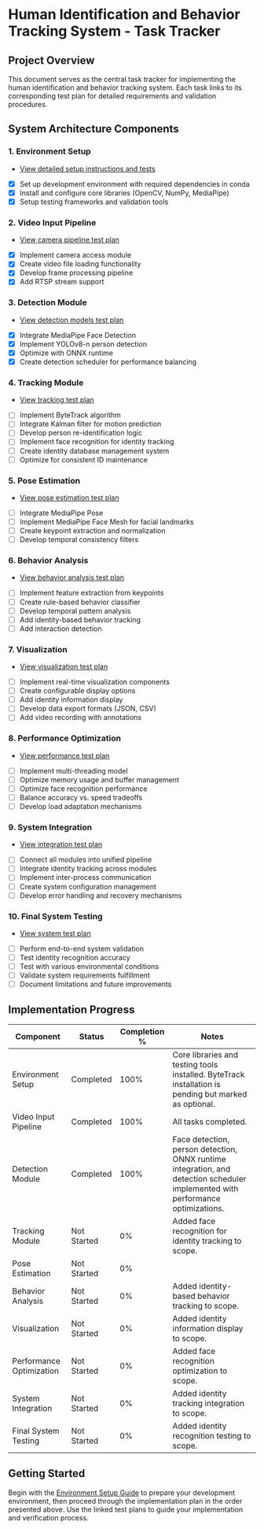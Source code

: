 # Human Identification and Behavior Tracking System - Task Tracker

## Project Overview

This document serves as the central task tracker for implementing the human identification and behavior tracking system. Each task links to its corresponding test plan for detailed requirements and validation procedures.

## System Architecture Components

### 1. Environment Setup
- [View detailed setup instructions and tests](test_setup.md)
- [x] Set up development environment with required dependencies in conda
- [x] Install and configure core libraries (OpenCV, NumPy, MediaPipe)
- [x] Setup testing frameworks and validation tools

### 2. Video Input Pipeline
- [View camera pipeline test plan](test_camera_pipeline.md)
- [x] Implement camera access module
- [x] Create video file loading functionality
- [x] Develop frame processing pipeline
- [x] Add RTSP stream support

### 3. Detection Module
- [View detection models test plan](test_detection_models.md)
- [x] Integrate MediaPipe Face Detection
- [x] Implement YOLOv8-n person detection
- [x] Optimize with ONNX runtime
- [x] Create detection scheduler for performance balancing

### 4. Tracking Module
- [View tracking test plan](test_tracking.md)
- [ ] Implement ByteTrack algorithm
- [ ] Integrate Kalman filter for motion prediction
- [ ] Develop person re-identification logic
- [ ] Implement face recognition for identity tracking
- [ ] Create identity database management system
- [ ] Optimize for consistent ID maintenance

### 5. Pose Estimation
- [View pose estimation test plan](test_pose_estimation.md)
- [ ] Integrate MediaPipe Pose
- [ ] Implement MediaPipe Face Mesh for facial landmarks
- [ ] Create keypoint extraction and normalization
- [ ] Develop temporal consistency filters

### 6. Behavior Analysis
- [View behavior analysis test plan](test_behavior_analysis.md)
- [ ] Implement feature extraction from keypoints
- [ ] Create rule-based behavior classifier
- [ ] Develop temporal pattern analysis
- [ ] Add identity-based behavior tracking
- [ ] Add interaction detection

### 7. Visualization
- [View visualization test plan](test_visualization.md)
- [ ] Implement real-time visualization components
- [ ] Create configurable display options
- [ ] Add identity information display
- [ ] Develop data export formats (JSON, CSV)
- [ ] Add video recording with annotations

### 8. Performance Optimization
- [View performance test plan](test_performance.md)
- [ ] Implement multi-threading model
- [ ] Optimize memory usage and buffer management
- [ ] Optimize face recognition performance
- [ ] Balance accuracy vs. speed tradeoffs
- [ ] Develop load adaptation mechanisms

### 9. System Integration
- [View integration test plan](test_integration.md)
- [ ] Connect all modules into unified pipeline
- [ ] Integrate identity tracking across modules
- [ ] Implement inter-process communication
- [ ] Create system configuration management
- [ ] Develop error handling and recovery mechanisms

### 10. Final System Testing
- [View system test plan](test_system.md)
- [ ] Perform end-to-end system validation
- [ ] Test identity recognition accuracy
- [ ] Test with various environmental conditions
- [ ] Validate system requirements fulfillment
- [ ] Document limitations and future improvements

## Implementation Progress

| Component | Status | Completion % | Notes |
|-----------|--------|--------------|-------|
| Environment Setup | Completed | 100% | Core libraries and testing tools installed. ByteTrack installation is pending but marked as optional. |
| Video Input Pipeline | Completed | 100% | All tasks completed. |
| Detection Module | Completed | 100% | Face detection, person detection, ONNX runtime integration, and detection scheduler implemented with performance optimizations. |
| Tracking Module | Not Started | 0% | Added face recognition for identity tracking to scope. |
| Pose Estimation | Not Started | 0% | |
| Behavior Analysis | Not Started | 0% | Added identity-based behavior tracking to scope. |
| Visualization | Not Started | 0% | Added identity information display to scope. |
| Performance Optimization | Not Started | 0% | Added face recognition optimization to scope. |
| System Integration | Not Started | 0% | Added identity tracking integration to scope. |
| Final System Testing | Not Started | 0% | Added identity recognition testing to scope. |

## Getting Started

Begin with the [Environment Setup Guide](../docs/environment_setup.md) to prepare your development environment, then proceed through the implementation plan in the order presented above. Use the linked test plans to guide your implementation and verification process. 